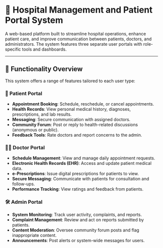 # 🏥 Hospital Management and Patient Portal System

A web-based platform built to streamline hospital operations, enhance patient care, and improve communication between patients, doctors, and administrators. The system features three separate user portals with role-specific tools and dashboards.

---

## 📌 Functionality Overview

This system offers a range of features tailored to each user type:

### 👤 Patient Portal
- **Appointment Booking**: Schedule, reschedule, or cancel appointments.
- **Health Records**: View personal medical history, diagnoses, prescriptions, and lab results.
- **Messaging**: Secure communication with assigned doctors.
- **Community Forum**: Post or reply to health-related discussions (anonymous or public).
- **Feedback Tools**: Rate doctors and report concerns to the admin.

### 🧑‍⚕️ Doctor Portal
- **Schedule Management**: View and manage daily appointment requests.
- **Electronic Health Records (EHR)**: Access and update patient medical data.
- **e-Prescriptions**: Issue digital prescriptions for patients to view.
- **Secure Messaging**: Communicate with patients for consultation and follow-ups.
- **Performance Tracking**: View ratings and feedback from patients.

### 🛠️ Admin Portal
- **System Monitoring**: Track user activity, complaints, and reports.
- **Complaint Management**: Review and act on reports submitted by patients.
- **Content Moderation**: Oversee community forum posts and flag inappropriate content.
- **Announcements**: Post alerts or system-wide messages for users.
